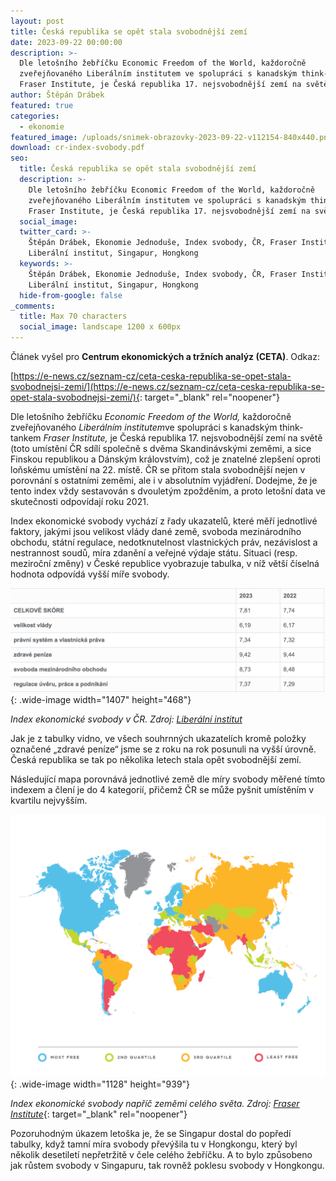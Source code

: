 ```yaml
---
layout: post
title: Česká republika se opět stala svobodnější zemí
date: 2023-09-22 00:00:00
description: >-
  Dle letošního žebříčku Economic Freedom of the World, každoročně
  zveřejňovaného Liberálním institutem ve spolupráci s kanadským think-tankem
  Fraser Institute, je Česká republika 17. nejsvobodnější zemí na světě. 
author: Štěpán Drábek
featured: true
categories:
  - ekonomie
featured_image: /uploads/snimek-obrazovky-2023-09-22-v112154-840x440.png
download: cr-index-svobody.pdf
seo:
  title: Česká republika se opět stala svobodnější zemí
  description: >-
    Dle letošního žebříčku Economic Freedom of the World, každoročně
    zveřejňovaného Liberálním institutem ve spolupráci s kanadským think-tankem
    Fraser Institute, je Česká republika 17. nejsvobodnější zemí na světě. 
  social_image:
  twitter_card: >-
    Štěpán Drábek, Ekonomie Jednoduše, Index svobody, ČR, Fraser Institute,
    Liberální institut, Singapur, Hongkong
  keywords: >-
    Štěpán Drábek, Ekonomie Jednoduše, Index svobody, ČR, Fraser Institute,
    Liberální institut, Singapur, Hongkong
  hide-from-google: false
_comments:
  title: Max 70 characters
  social_image: landscape 1200 x 600px
---
```

Článek vyšel pro&nbsp;**Centrum ekonomických a tržních analýz (CETA)**. Odkaz:

[https://e-news.cz/seznam-cz/ceta-ceska-republika-se-opet-stala-svobodnejsi-zemi/](https://e-news.cz/seznam-cz/ceta-ceska-republika-se-opet-stala-svobodnejsi-zemi/){: target="_blank" rel="noopener"}

Dle letošního žebříčku *Economic Freedom of the World,* každoročně zveřejňovaného *Liberálním institutem*ve spolupráci s kanadským think-tankem *Fraser Institute,* je Česká republika 17. nejsvobodnější zemí na světě (toto umístění ČR sdílí společně s dvěma Skandinávskými zeměmi, a sice Finskou republikou a Dánským královstvím), což je znatelné zlepšení oproti loňskému umístění na 22. místě. ČR se přitom stala svobodnější nejen v porovnání s ostatními zeměmi, ale i v absolutním vyjádření. Dodejme, že je tento index vždy sestavován s dvouletým zpožděním, a proto letošní data ve skutečnosti odpovídají roku 2021.

Index ekonomické svobody vychází z řady ukazatelů, které měří jednotlivé faktory, jakými jsou velikost vlády dané země, svoboda mezinárodního obchodu, státní regulace, nedotknutelnost vlastnických práv, nezávislost a nestrannost soudů, míra zdanění a veřejné výdaje státu. Situaci (resp. meziroční změny) v České republice vyobrazuje tabulka, v níž větší číselná hodnota odpovídá vyšší míře svobody.

![](/uploads/index-ekon-svobody.png){: .wide-image width="1407" height="468"}

*Index ekonomické svobody v ČR. Zdroj:* [*Liberální institut*](https://libinst.cz/ekonomicka-svoboda-v-cr-stoupla-hongkong-po-sedesati-letech-ztratil-prvenstvi/#prettyPhoto)

Jak je z tabulky vidno, ve všech souhrnných ukazatelích kromě položky označené „zdravé peníze“ jsme se z roku na rok posunuli na vyšší úrovně. Česká republika se tak po několika letech stala opět svobodnější zemí.

Následující mapa porovnává jednotlivé země dle míry svobody měřené tímto indexem a člení je do 4 kategorií, přičemž ČR se může pyšnit umístěním v kvartilu nejvyšším.

![](/uploads/mapa-indexu-svobody.png){: .wide-image width="1128" height="939"}

*Index ekonomické svobody napříč zeměmi celého světa. Zdroj:* [*Fraser Institute*](https://libinst.cz/wp-content/uploads/2023/09/economic-freedom-of-the-world-2023.pdf){: target="_blank" rel="noopener"}

Pozoruhodným úkazem letoška je, že se Singapur dostal do popředí tabulky, když tamní míra svobody převýšila tu v Hongkongu, který byl několik desetiletí nepřetržitě v čele celého žebříčku. A to bylo způsobeno jak růstem svobody v Singapuru, tak rovněž poklesu svobody v Hongkongu.